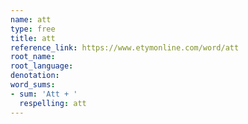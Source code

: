 ```yaml
---
name: att
type: free
title: att
reference_link: https://www.etymonline.com/word/att
root_name: 
root_language: 
denotation: 
word_sums:
- sum: 'Att + '
  respelling: att
---
```

